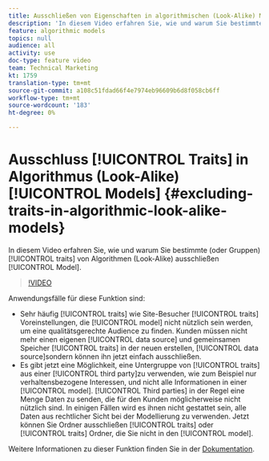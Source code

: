 ```yaml
---
title: Ausschließen von Eigenschaften in algorithmischen (Look-Alike) Modellen
description: 'In diesem Video erfahren Sie, wie und warum Sie bestimmte (oder Gruppen) Eigenschaften aus einem algorithmischen (Look-Alike-)Modell ausschließen. '
feature: algorithmic models
topics: null
audience: all
activity: use
doc-type: feature video
team: Technical Marketing
kt: 1759
translation-type: tm+mt
source-git-commit: a108c51fdad66f4e7974eb96609b6d8f058cb6ff
workflow-type: tm+mt
source-wordcount: '183'
ht-degree: 0%

---
```



# Ausschluss [!UICONTROL Traits] in Algorithmus (Look-Alike) [!UICONTROL Models] {#excluding-traits-in-algorithmic-look-alike-models}

In diesem Video erfahren Sie, wie und warum Sie bestimmte (oder Gruppen) [!UICONTROL traits] von Algorithmen (Look-Alike) ausschließen [!UICONTROL Model].

>[!VIDEO](https://video.tv.adobe.com/v/25569/?quality=12)

Anwendungsfälle für diese Funktion sind:

* Sehr häufig [!UICONTROL traits] wie Site-Besucher [!UICONTROL traits] Voreinstellungen, die [!UICONTROL model] nicht nützlich sein werden, um eine qualitätsgerechte Audience zu finden. Kunden müssen nicht mehr einen eigenen [!UICONTROL data source] und gemeinsamen Speicher [!UICONTROL traits] in der neuen erstellen, [!UICONTROL data source]sondern können ihn jetzt einfach ausschließen.
* Es gibt jetzt eine Möglichkeit, eine Untergruppe von [!UICONTROL traits] aus einer [!UICONTROL third party]zu verwenden, wie zum Beispiel nur verhaltensbezogene Interessen, und nicht alle Informationen in einer [!UICONTROL model]. [!UICONTROL Third parties] in der Regel eine Menge Daten zu senden, die für den Kunden möglicherweise nicht nützlich sind. In einigen Fällen wird es ihnen nicht gestattet sein, alle Daten aus rechtlicher Sicht bei der Modellierung zu verwenden. Jetzt können Sie Ordner ausschließen [!UICONTROL traits] oder [!UICONTROL traits] Ordner, die Sie nicht in den [!UICONTROL model].

Weitere Informationen zu dieser Funktion finden Sie in der [Dokumentation](https://marketing.adobe.com/resources/help/en_US/aam/trait-exclusion-algo-models.html).